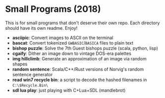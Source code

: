 # Small Programs (2018)

This is for small programs that don't deserve their own repo.  Each
directory should have its own readme.  Enjoy!

 - __asciipic__: Convert images to ASCII on the terminal
 - __bascat__: Convert tokenized `GWBASIC`/`BASICA` files to plain text
 - __bishop puzzle__: Solve the 7th Guest bishops puzzle (scala, python, lisp)
 - __cgaify__: Dither an image down to vintage DOS-era palettes
 - __img hillclimb__: Generate an approximation of an image via random shapes
 - __random sentence__: Scala/C++/Rust versions of Norvig's random sentence generator
 - __read win7 recycle bin__: a script to decode the hashed filenames in `C:\$Recycle.Bin\`
 - __sdl lua play__: just playing with C+Lua+SDL (mandlebrot)

 
